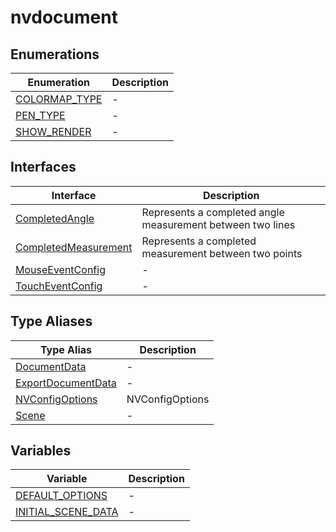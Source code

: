 # nvdocument

## Enumerations

| Enumeration                                    | Description |
| ---------------------------------------------- | ----------- |
| [COLORMAP_TYPE](enumerations/COLORMAP_TYPE.md) | -           |
| [PEN_TYPE](enumerations/PEN_TYPE.md)           | -           |
| [SHOW_RENDER](enumerations/SHOW_RENDER.md)     | -           |

## Interfaces

| Interface                                                  | Description                                                |
| ---------------------------------------------------------- | ---------------------------------------------------------- |
| [CompletedAngle](interfaces/CompletedAngle.md)             | Represents a completed angle measurement between two lines |
| [CompletedMeasurement](interfaces/CompletedMeasurement.md) | Represents a completed measurement between two points      |
| [MouseEventConfig](interfaces/MouseEventConfig.md)         | -                                                          |
| [TouchEventConfig](interfaces/TouchEventConfig.md)         | -                                                          |

## Type Aliases

| Type Alias                                               | Description     |
| -------------------------------------------------------- | --------------- |
| [DocumentData](type-aliases/DocumentData.md)             | -               |
| [ExportDocumentData](type-aliases/ExportDocumentData.md) | -               |
| [NVConfigOptions](type-aliases/NVConfigOptions.md)       | NVConfigOptions |
| [Scene](type-aliases/Scene.md)                           | -               |

## Variables

| Variable                                              | Description |
| ----------------------------------------------------- | ----------- |
| [DEFAULT_OPTIONS](variables/DEFAULT_OPTIONS.md)       | -           |
| [INITIAL_SCENE_DATA](variables/INITIAL_SCENE_DATA.md) | -           |
